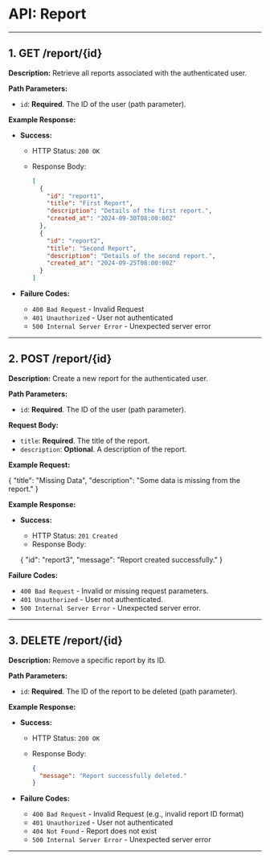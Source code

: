 # API: Report

---

## 1. GET /report/{id}

**Description:** Retrieve all reports associated with the authenticated user.

**Path Parameters:**

- `id`: **Required**. The ID of the user (path parameter).

**Example Response:**

- **Success:**
  - HTTP Status: `200 OK`
  - Response Body:

    ```json
    [
      {
        "id": "report1",
        "title": "First Report",
        "description": "Details of the first report.",
        "created_at": "2024-09-30T08:00:00Z"
      },
      {
        "id": "report2",
        "title": "Second Report",
        "description": "Details of the second report.",
        "created_at": "2024-09-25T08:00:00Z"
      }
    ]
    ```

- **Failure Codes:**
  - `400 Bad Request` - Invalid Request
  - `401 Unauthorized` - User not authenticated
  - `500 Internal Server Error` - Unexpected server error

---

## 2. POST /report/{id}

**Description:** Create a new report for the authenticated user.

**Path Parameters:**

- `id`: **Required**. The ID of the user (path parameter).

**Request Body:**

- `title`: **Required**. The title of the report.
- `description`: **Optional**. A description of the report.

**Example Request:**

{
  "title": "Missing Data",
  "description": "Some data is missing from the report."
}

**Example Response:**

- **Success:**
  - HTTP Status: `201 Created`
  - Response Body:
  
  {
    "id": "report3",
    "message": "Report created successfully."
  }

**Failure Codes:**

- `400 Bad Request` - Invalid or missing request parameters.
- `401 Unauthorized` - User not authenticated.
- `500 Internal Server Error` - Unexpected server error.

---

## 3. DELETE /report/{id}

**Description:** Remove a specific report by its ID.

**Path Parameters:**

- `id`: **Required**. The ID of the report to be deleted (path parameter).

**Example Response:**

- **Success:**
  - HTTP Status: `200 OK`
  - Response Body:

    ```json
    {
      "message": "Report successfully deleted."
    }
    ```

- **Failure Codes:**
  - `400 Bad Request` - Invalid Request (e.g., invalid report ID format)
  - `401 Unauthorized` - User not authenticated
  - `404 Not Found` - Report does not exist
  - `500 Internal Server Error` - Unexpected server error

---
